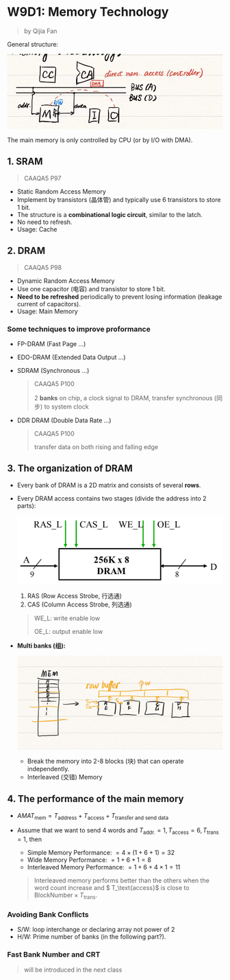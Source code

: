 # W9D1: Memory Technology

> by Qijia Fan

General structure:

![img1](img1.jpg)

The main memory is only controlled by CPU (or by I/O with DMA).

## 1. SRAM

> CAAQA5 P97

- Static Random Access Memory
- Implement by transistors (晶体管) and typically use 6 transistors to store 1 bit.
- The structure is a **combinational logic circuit**, similar to the latch.
- No need to refresh.
- Usage: Cache

## 2. DRAM

> CAAQA5 P98

- Dynamic Random Access Memory
- Use one capacitor (电容) and transistor to store 1 bit.
- **Need to be refreshed** periodically to prevent losing information (leakage current of capacitors).
- Usage: Main Memory

### Some techniques to improve proformance

- FP-DRAM (Fast Page ...)

- EDO-DRAM (Extended Data Output ...)

- SDRAM (Synchronous  ...)

  > CAAQA5 P100
  >
  > 2 **banks** on chip, a clock signal to DRAM, transfer synchronous (同步) to system clock

- DDR DRAM (Double Data Rate  ...)

  > CAAQA5 P100
  >
  > transfer data on both rising and falling edge 

## 3. The organization of DRAM

- Every bank of DRAM is a 2D matrix and consists of several **rows**.

- Every DRAM access contains two stages (divide the address into 2 parts):

  ![image-20221107184311803](img2.png)

  1. RAS (Row Access Strobe, 行选通)
  2. CAS (Column Access Strobe, 列选通)

  > WE_L: write enable low
  >
  > OE_L: output enable low

- **Multi banks (组):** 

  ![image-20221107184311803](img3.jpg)
  
  - Break the memory into 2-8 blocks (块) that can operate independently.
  - Interleaved (交错) Memory

## 4. The performance of the main memory

- $AMAT_\text{mem} = T_\text{address} + T_\text{access} + T_\text{transfer and send data}$

- Assume that we want to send 4 words and $T_\text{addr.}=1, T_\text{access} = 6,T_\text{trans} = 1$, then

  - Simple Memory Performance: $=4\times(1+6+1)=32$
  - Wide Memory Performance: $=1 + 6 + 1=8$
  - Interleaved Memory Performance: $=1+6+4\times 1=11$

  > Interleaved memory performs better than the others when the word count increase and $ T_\text{access}$ is close to $\text{BlockNumber}\times T_\text{trans}$.

### Avoiding Bank Conflicts

- S/W: loop interchange or declaring array not power of 2
- H/W: Prime number of banks (in the following part?).

### Fast Bank Number and CRT

> will be introduced in the next class

